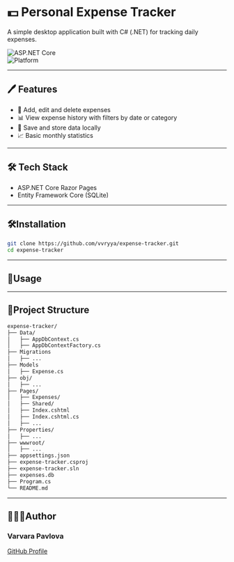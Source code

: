 # 💵 Personal Expense Tracker

A simple desktop application built with C# (.NET) for tracking daily expenses. 

![ASP.NET Core](https://img.shields.io/badge/.NET-6+-blue?logo=dotnet)  
![Platform](https://img.shields.io/badge/Web-Razor%20Pages-green)

---

## 🖊️ Features

- 🧾 Add, edit and delete expenses
- 📊 View expense history with filters by date or category
- 📂 Save and store data locally
- 📈 Basic monthly statistics

---

## 🛠️ Tech Stack

- ASP.NET Core Razor Pages
- Entity Framework Core (SQLite)

---

## 🛠️Installation

```bash
git clone https://github.com/vvryya/expense-tracker.git
cd expense-tracker
```

---

## 👀Usage



---

## 📂Project Structure

```bash
expense-tracker/
├── Data/
│   ├── AppDbContext.cs
│   ├── AppDbContextFactory.cs        
├── Migrations
│   ├── ...
├── Models
│   ├── Expense.cs
├── obj/
│   ├── ...
├── Pages/ 
│   ├── Expenses/
│   ├── Shared/
│   ├── Index.cshtml
│   ├── Index.cshtml.cs
│   ├── ...           
├── Properties/           
│   ├── ...
├── wwwroot/           
│   ├── ...
├── appsettings.json
├── expense-tracker.csproj
├── expense-tracker.sln
├── expenses.db
├── Program.cs
└── README.md
```

--- 

## 👩🏼‍💻Author

### Varvara Pavlova

[GitHub Profile](https://github.com/vvryya)